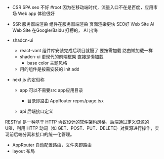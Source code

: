 - CSR SPA  seo 不好 #root
    因为在移动端时代，流量入口不在是百度，应用市场
    Web app 体验很好 

- SSR 服务器端渲染
    组件在服务器端渲染
    页面渲染更快 SEO好
    Web Site 
    AI Web Site 在Google/Baidu 打榜的，
    AI 出海 

- shadcn-ui
    - react-vant 组件库安装完成后项目就慢了
        要按需加载 路由懒加载一样
    - shadcn-ui 更现代的前端框架
        直接是懒加载
        - base color 主题风格
    - 用的组件是按需安装的
        init
        add

- next.js 约定俗称
    - app
        可以不需要src
        app应用目录
        - 目录即路由
            AppRouter
            repos/page.tsx

    - api
        后端接口定义
        
RESTful 是一种基于 HTTP 协议设计的软件架构风格，后端通过定义资源的 URI，利用 HTTP 动词（如 GET、POST、PUT、DELETE）对资源进行操作，实现前后端分离和接口的统一化管理。

- AppRouter
    自动配置路由，文件夹即路由
- layout
    布局